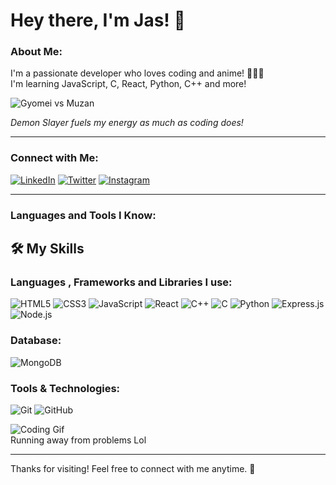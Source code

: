 # Hey there, I'm Jas! 👋

### About Me:
I'm a passionate developer who loves coding and anime! 🧑‍💻✨  
I'm learning JavaScript, C, React, Python, C++ and more!



![Gyomei vs Muzan](https://media1.tenor.com/m/gsQ41D4T6ukAAAAd/gyomei-himejima-vs-muzan-kibutsuji.gif)


*Demon Slayer fuels my energy as much as coding does!*

---

### Connect with Me:

[![LinkedIn](https://img.shields.io/badge/LinkedIn-blue?style=for-the-badge&logo=linkedin)](https://www.linkedin.com/in/jas-gandhi-265585202/)
[![Twitter](https://img.shields.io/badge/Twitter-blue?style=for-the-badge&logo=twitter)](https://x.com/Grandslayerr)
[![Instagram](https://img.shields.io/badge/Instagram-purple?style=for-the-badge&logo=instagram)](https://www.instagram.com/__jas.g__/)

---

### Languages and Tools I Know:

## 🛠️ My Skills

### Languages , Frameworks and Libraries I use:
![HTML5](https://img.shields.io/badge/-HTML5-000?style=for-the-badge&logo=HTML5)
![CSS3](https://img.shields.io/badge/-CSS3-000?style=for-the-badge&logo=CSS3&logoColor=1572B6)
![JavaScript](https://img.shields.io/badge/-JavaScript-000?style=for-the-badge&logo=JavaScript)
![React](https://img.shields.io/badge/-React-000?style=for-the-badge&logo=React)
![C++](https://img.shields.io/badge/-C++-000?style=for-the-badge&logo=cplusplus&logoColor=00599C)
![C](https://img.shields.io/badge/-C-000?style=for-the-badge&logo=C&logoColor=A8B9CC)
![Python](https://img.shields.io/badge/-Python-000?style=for-the-badge&logo=Python)
![Express.js](https://img.shields.io/badge/-Express.js-000?style=for-the-badge&logo=express)
![Node.js](https://img.shields.io/badge/-Node.js-000?style=for-the-badge&logo=nodedotjs)

### Database:
![MongoDB](https://img.shields.io/badge/-MongoDB-000?style=for-the-badge&logo=MongoDB)

### Tools & Technologies:
![Git](https://img.shields.io/badge/-Git-000?style=for-the-badge&logo=git)
![GitHub](https://img.shields.io/badge/-GitHub-000?style=for-the-badge&logo=github)


![Coding Gif](https://media.tenor.com/cJtDhl2-MP0AAAAi/goku-dragon-ball.gif)  
Running away from problems Lol

---

Thanks for visiting! Feel free to connect with me anytime. 🚀
